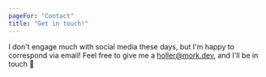```yaml
---
pageFor: "Contact"
title: "Get in touch!"
---
```


I don't engage much with social media these days, but I'm happy to correspond via email! Feel free to give me a [holler@mork.dev](mailto:holler@mork.dev?subject=howdy!), and I'll be in touch 👋